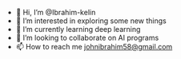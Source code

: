 - 👋 Hi, I’m @Ibrahim-kelin
- 👀 I’m interested in exploring some new things
- 🌱 I’m currently learning deep learning
- 💞️ I’m looking to collaborate on AI programs
- 📫 How to reach me johnibrahim58@gmail.com

<!---
Ibrahim-kelin/Ibrahim-kelin is a ✨ special ✨ repository because its `README.md` (this file) appears on your GitHub profile.
You can click the Preview link to take a look at your changes.
--->
